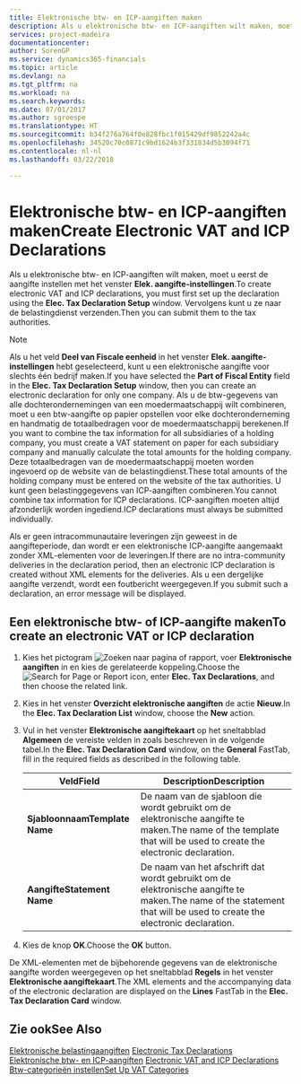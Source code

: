 ```yaml
---
title: Elektronische btw- en ICP-aangiften maken
description: Als u elektronische btw- en ICP-aangiften wilt maken, moet u eerst de aangifte instellen met het venster **Elek. aangifte-instellingen**. Vervolgens kunt u ze naar de belastingdienst verzenden.
services: project-madeira
documentationcenter: 
author: SorenGP
ms.service: dynamics365-financials
ms.topic: article
ms.devlang: na
ms.tgt_pltfrm: na
ms.workload: na
ms.search.keywords: 
ms.date: 07/01/2017
ms.author: sgroespe
ms.translationtype: HT
ms.sourcegitcommit: b34f276a764f0e828fbc1f015429df9852242a4c
ms.openlocfilehash: 34520c70c0871c9bd1624b3f331834d5b3094f71
ms.contentlocale: nl-nl
ms.lasthandoff: 03/22/2018

---
```

# <a name="create-electronic-vat-and-icp-declarations"></a><span data-ttu-id="bfb86-104">Elektronische btw- en ICP-aangiften maken</span><span class="sxs-lookup"><span data-stu-id="bfb86-104">Create Electronic VAT and ICP Declarations</span></span>
<span data-ttu-id="bfb86-105">Als u elektronische btw- en ICP-aangiften wilt maken, moet u eerst de aangifte instellen met het venster **Elek. aangifte-instellingen**.</span><span class="sxs-lookup"><span data-stu-id="bfb86-105">To create electronic VAT and ICP declarations, you must first set up the declaration using the **Elec. Tax Declaration Setup** window.</span></span> <span data-ttu-id="bfb86-106">Vervolgens kunt u ze naar de belastingdienst verzenden.</span><span class="sxs-lookup"><span data-stu-id="bfb86-106">Then you can submit them to the tax authorities.</span></span>  

> [!NOTE]  
>  <span data-ttu-id="bfb86-107">Als u het veld **Deel van Fiscale eenheid** in het venster **Elek. aangifte-instellingen** hebt geselecteerd, kunt u een elektronische aangifte voor slechts één bedrijf maken.</span><span class="sxs-lookup"><span data-stu-id="bfb86-107">If you have selected the **Part of Fiscal Entity** field in the **Elec. Tax Declaration Setup** window, then you can create an electronic declaration for only one company.</span></span> <span data-ttu-id="bfb86-108">Als u de btw-gegevens van alle dochterondernemingen van een moedermaatschappij wilt combineren, moet u een btw-aangifte op papier opstellen voor elke dochteronderneming en handmatig de totaalbedragen voor de moedermaatschappij berekenen.</span><span class="sxs-lookup"><span data-stu-id="bfb86-108">If you want to combine the tax information for all subsidiaries of a holding company, you must create a VAT statement on paper for each subsidiary company and manually calculate the total amounts for the holding company.</span></span> <span data-ttu-id="bfb86-109">Deze totaalbedragen van de moedermaatschappij moeten worden ingevoerd op de website van de belastingdienst.</span><span class="sxs-lookup"><span data-stu-id="bfb86-109">These total amounts of the holding company must be entered on the website of the tax authorities.</span></span> <span data-ttu-id="bfb86-110">U kunt geen belastinggegevens van ICP-aangiften combineren.</span><span class="sxs-lookup"><span data-stu-id="bfb86-110">You cannot combine tax information for ICP declarations.</span></span> <span data-ttu-id="bfb86-111">ICP-aangiften moeten altijd afzonderlijk worden ingediend.</span><span class="sxs-lookup"><span data-stu-id="bfb86-111">ICP declarations must always be submitted individually.</span></span>  

<span data-ttu-id="bfb86-112">Als er geen intracommunautaire leveringen zijn geweest in de aangifteperiode, dan wordt er een elektronische ICP-aangifte aangemaakt zonder XML-elementen voor de leveringen.</span><span class="sxs-lookup"><span data-stu-id="bfb86-112">If there are no intra-community deliveries in the declaration period, then an electronic ICP declaration is created without XML elements for the deliveries.</span></span> <span data-ttu-id="bfb86-113">Als u een dergelijke aangifte verzendt, wordt een foutbericht weergegeven.</span><span class="sxs-lookup"><span data-stu-id="bfb86-113">If you submit such a declaration, an error message will be displayed.</span></span>  

## <a name="to-create-an-electronic-vat-or-icp-declaration"></a><span data-ttu-id="bfb86-114">Een elektronische btw- of ICP-aangifte maken</span><span class="sxs-lookup"><span data-stu-id="bfb86-114">To create an electronic VAT or ICP declaration</span></span>  

1.  <span data-ttu-id="bfb86-115">Kies het pictogram ![Zoeken naar pagina of rapport](../../media/ui-search/search_small.png "pictogram Zoeken naar pagina of rapport"), voer **Elektronische aangiften** in en kies de gerelateerde koppeling.</span><span class="sxs-lookup"><span data-stu-id="bfb86-115">Choose the ![Search for Page or Report](../../media/ui-search/search_small.png "Search for Page or Report icon") icon, enter **Elec. Tax Declarations**, and then choose the related link.</span></span>  
2.  <span data-ttu-id="bfb86-116">Kies in het venster **Overzicht elektronische aangiften** de actie **Nieuw**.</span><span class="sxs-lookup"><span data-stu-id="bfb86-116">In the **Elec. Tax Declaration List** window, choose the **New** action.</span></span>  
3.  <span data-ttu-id="bfb86-117">Vul in het venster **Elektronische aangiftekaart** op het sneltabblad **Algemeen** de vereiste velden in zoals beschreven in de volgende tabel.</span><span class="sxs-lookup"><span data-stu-id="bfb86-117">In the **Elec. Tax Declaration Card** window, on the **General** FastTab, fill in the required fields as described in the following table.</span></span>  

    |<span data-ttu-id="bfb86-118">Veld</span><span class="sxs-lookup"><span data-stu-id="bfb86-118">Field</span></span>|<span data-ttu-id="bfb86-119">Description</span><span class="sxs-lookup"><span data-stu-id="bfb86-119">Description</span></span>|  
    |-----------------------------------|---------------------------------------|  
    |<span data-ttu-id="bfb86-120">**Sjabloonnaam**</span><span class="sxs-lookup"><span data-stu-id="bfb86-120">**Template Name**</span></span>|<span data-ttu-id="bfb86-121">De naam van de sjabloon die wordt gebruikt om de elektronische aangifte te maken.</span><span class="sxs-lookup"><span data-stu-id="bfb86-121">The name of the template that will be used to create the electronic declaration.</span></span>|  
    |<span data-ttu-id="bfb86-122">**Aangifte**</span><span class="sxs-lookup"><span data-stu-id="bfb86-122">**Statement Name**</span></span>|<span data-ttu-id="bfb86-123">De naam van het afschrift dat wordt gebruikt om de elektronische aangifte te maken.</span><span class="sxs-lookup"><span data-stu-id="bfb86-123">The name of the statement that will be used to create the electronic declaration.</span></span>|  

6.  <span data-ttu-id="bfb86-124">Kies de knop **OK**.</span><span class="sxs-lookup"><span data-stu-id="bfb86-124">Choose the **OK** button.</span></span>  

<span data-ttu-id="bfb86-125">De XML-elementen met de bijbehorende gegevens van de elektronische aangifte worden weergegeven op het sneltabblad **Regels** in het venster **Elektronische aangiftekaart**.</span><span class="sxs-lookup"><span data-stu-id="bfb86-125">The XML elements and the accompanying data of the electronic declaration are displayed on the **Lines** FastTab in the **Elec. Tax Declaration Card** window.</span></span>  

## <a name="see-also"></a><span data-ttu-id="bfb86-126">Zie ook</span><span class="sxs-lookup"><span data-stu-id="bfb86-126">See Also</span></span>  
 <span data-ttu-id="bfb86-127">[Elektronische belastingaangiften](electronic-tax-declarations.md) </span><span class="sxs-lookup"><span data-stu-id="bfb86-127">[Electronic Tax Declarations](electronic-tax-declarations.md) </span></span>  
 <span data-ttu-id="bfb86-128">[Elektronische btw- en ICP-aangiften](electronic-vat-and-icp-declarations.md) </span><span class="sxs-lookup"><span data-stu-id="bfb86-128">[Electronic VAT and ICP Declarations](electronic-vat-and-icp-declarations.md) </span></span>  
 [<span data-ttu-id="bfb86-129">Btw-categorieën instellen</span><span class="sxs-lookup"><span data-stu-id="bfb86-129">Set Up VAT Categories</span></span>](how-to-set-up-vat-categories.md)

